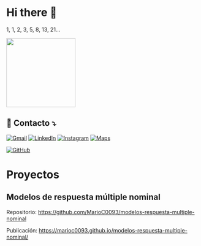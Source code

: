 # Hi there 👋

1, 1, 2, 3, 5, 8, 13, 21...

<a align='left' href="https://github.com/MarioC0093" title="Perfil de Mario">
  <img height="180em" src="https://github-readme-stats.vercel.app/api?username=MarioC0093&theme=dracula&show_icons=true" />
</a>

## 💌 Contacto ⤵️

<p align="left">
  <a href="#" title="mmario.ccamacho@gmail.com">
  <img src="https://img.shields.io/badge/-Gmail-FF0000?style=flat-square&labelColor=FF0000&logo=gmail&logoColor=white&link=LINK-DO-SEU-GMAIL" alt="Gmail"/></a>
  <a href="https://linkedin.com/in/mario-camacho-b98462ab" title="LinkedIn">
  <img src="https://img.shields.io/badge/-Linkedin-0e76a8?style=flat-square&logo=Linkedin&logoColor=white&link=LINK-DO-SEU-LINKEDIN" alt="LinkedIn"/></a>
  <a href="https://www.instagram.com/marius0093/" title="Instagram">
  <img src="https://img.shields.io/badge/-Instagram-DF0174?style=flat-square&labelColor=DF0174&logo=instagram&logoColor=white&link=LINK-DO-SEU-INSTAGRAM" alt="Instagram"/></a>
  <a href="https://www.google.com/maps/@-3.70281250,40.45456250/" title="Google Maps">
  <img src="https://img.shields.io/badge/-Google Maps-brightgreen?style=flat-square&labelColor=white&logo=googlemaps&labelColor=white" alt="Maps"/></a>
</p>

[![GitHub](https://img.shields.io/github/followers/MarioC0093?label=follow&style=social)](https://github.com/MarioC0093)

# Proyectos

## Modelos de respuesta múltiple nominal
Repositorio: https://github.com/MarioC0093/modelos-respuesta-multiple-nominal

Publicación: https://marioc0093.github.io/modelos-respuesta-multiple-nominal/
